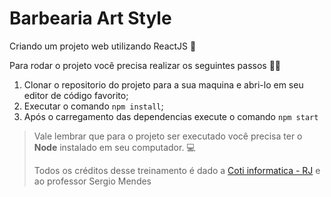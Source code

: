 # Barbearia Art Style 

Criando um projeto web utilizando ReactJS 🙂

Para rodar o projeto você precisa realizar os seguintes passos  👨‍💻

1. Clonar o repositorio do projeto para a sua maquina e abri-lo em seu editor de código favorito;
2. Executar o comando `npm install`;
3. Após o carregamento das dependencias execute o comando `npm start`

>Vale lembrar que para o projeto ser executado você precisa ter o **Node** instalado em seu computador. 💻
>
>Todos os créditos desse treinamento é dado a [Coti informatica - RJ](https://www.cotiinformatica.com.br/) e ao professor Sergio Mendes 
